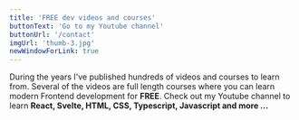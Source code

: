 ```yaml
---
title: 'FREE dev videos and courses'
buttonText: 'Go to my Youtube channel'
buttonUrl: '/contact'
imgUrl: 'thumb-3.jpg'
newWindowForLink: true
---
```


During the years I've published hundreds of videos and courses to learn from. Several of the videos are full length courses where you can learn modern Frontend development for **FREE**. Check out my Youtube channel to learn **React, Svelte, HTML, CSS, Typescript, Javascript and more ...**
